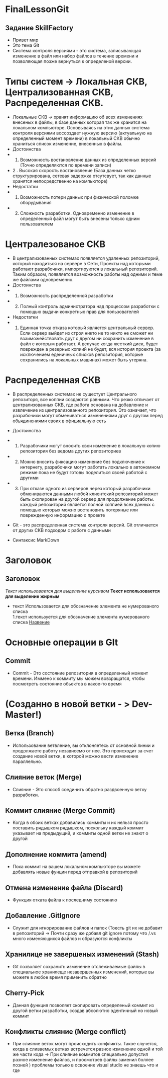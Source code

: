 # FinalLessonGit
## Задание SkillFactory
- Привет мир 
- Это тема Git 
- Система контроля версиями - это система, записывающая изменение в файл или набор файлов в течение времени и позволяющая позже вернуться к определеной версии.

# Типы систем -> Локальная СКВ, Централизованная СКВ, Распределенная СКВ.
- Локальные СКВ -> хранят информацию об всех изменениях внесеных в файлы, в базе данных которая так же хранится на локальном компьюторе. Основываясь на этих данных система контроля версиями воссоздает нужную версию (актуальную на определенный момент времени) в локальный СКВ обычно храниться список изменение, внесенных в файлы.
- Достоинства 
- 1. Возможность востановление данных из определенных версий (Точно определяются по времени записи)
- 2	. Высокая скорость востановление (База данных четко структурирована, сетевая задержка отсутсвует, так как данные хранятся непосредственно на компьюторе)
- Недостатки 
- 1. Возможность потери данных при физической поломке оборудывания
- 2. Сложность разработки. Одновременно изменение в определенный файл могут быть внесены только одним пользователем

# Централезованое СКВ 
- В централизованных системах появляется удаленных репозиторий, который находиться на сервере в Сети, Проекты над которыми работают разрабочики, импортируются в локальный репозиторий. Таким образом, появляется возможность работы над одними и  теме же файлами одновременно.
- Достоинства 
- 1. Возможность распределенной разработки
- 2. Полный контроль администратора над процессом разработки с помощью выдачи конкретных прав для пользователей 
- Недостатки 
- 1. Единная точка отказа который является центральный сервер. Если сервер выйдет из строя никто не то никто не сможет ни взаиможействовать друг с другом ни сохранить изменение в файл с которым работает. А вслучае когда жесткий диск, будет поврежден а резерных копиий не будет, вся история проекта (за исключением еденичных списков репозитория, которые сохранились на локальных машинах) может быть утеряна.

# Распределенная СКВ
- В распределенных системах не сущестует Центрального репозиторя, все коппии создаются равными. Что резко отличает от централизованных СКВ, где работа основана на добавление и извлечение из централизованного репозитория. Это означает, что разрабочики могут обмениваться изменениями друг с другом перед обьядинениями своих в официальную сеть 
- Достоинства 
- 1. Разрабочики могут вносить свои изменение в локальную копию репозитория без ведома других репозиториев 
- 2. Можно вносить фиксацию изменение без подключение к интернету, разрабочики могут работать локально в автономном режиме пока не будут готовы поделиться своей работой с другими
- 3. При отказе одного из серверов через который разрабочики обмениваются данными любой клиентский репозиторий может быть скопирован на другой сервер для продолжение работы. каждый репозиторий является полной коппией всех данных с помощью которых можно востановить потеряные или поврежденную информацию о проекте

- Git - это распределенная система контроля версий. Git отличается от других СКВ подходом с работе с данными 

- Синтаксис MarkDown 
# Заголовок
## Заголовок 

*Текст использовается для выделение курсивом*
**Текст использовается для выделение жирным**
* текст Использовается для обозначение элемента не нумерованого списка  
1.текст  используется для обозначение элемента нумерованого списка
[Назвение](Сыллка)


# Основные операции в GIt 
## Commit
* Commit - Это состояние репозитория в определенный момент времени. Иммено к коммиту мы можем вовзращатся, чтобы посмотреть состояние обьектов в какое-то время

# (Созданно в новой ветки - > Dev-Master!)

## Ветка (Branch)
* Использование ветвление, вы отклоняетесь от основной линии и продолжаете работу независемо от нее. Это происходит за счет создание новой ветки, в которой можно вести изменение параллельно.

## Слияние веток (Merge)
* Слияние - Это способ соединить обратно раздвоенную ветку разработки.

## Коммит слияние (Merge Commit)
* Когда в обоих ветках добавились коммиты и их нельзя просто поставить рядышком рядышком, поскольку каждый коммит указывает на предыдущий, и коммиты одной ветки не знают о другой

## Дополнение коммита (amend)
* Пока коммит на вашем локальном компьюторе вы можете добавлять новые фунции перед отправкой в репозиторий 

## Отмена изменение файла (Discard)
* Функция отката файла к последниму состоянию

## Добавление .GitIgnore
* Служит для игнорирование файлов и папок (Тоесть git их не добавит в репозиторий
-> Почти сразу же добавл git ignore потому что /.vs много изменяющихся файлов и образуются конфликты 

## Хранилице не завершеных изменений (Stash)
* Git позволяет сохранить изменение отслеживаемые файлы в специальное хранилеще незавершенных изменений, которые вы можете в любое время применить обратно

## Cherry-Pick
* Данная функция позволяет скопировать определеный коммит из другой ветки разработки, создав абсолютно эдентичный но новый коммит

## Конфликты слияние (Merge conflict)
* При слияние веток могут происходить конфликты. Такое случется, когда в сливаемых ветках встречется разное изменение одной и той же части кода
-> При слияние коммитов специально допустил разное изменение файлов, и просмотрев файлы заменил боллее позней ) проблемы только в освоение visual studio не знаешь что и где
 




